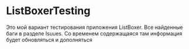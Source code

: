# ListBoxerTesting
Это мой вариант тестирования приложения ListBoxer.
Все найденные баги в разделе Isuues. Со временем содержащаяся там информация будет обновляться и дополняться
